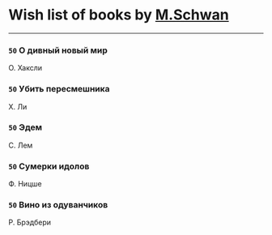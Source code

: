 # Wish list of books by [M.Schwan ](https://vk.com/dasdog)
---

### `50` О дивный новый мир
О. Хаксли

### `50` Убить пересмешника
Х. Ли

### `50` Эдем
С. Лем

### `50` Сумерки идолов
Ф. Ницше

### `50` Вино из одуванчиков
Р. Брэдбери

